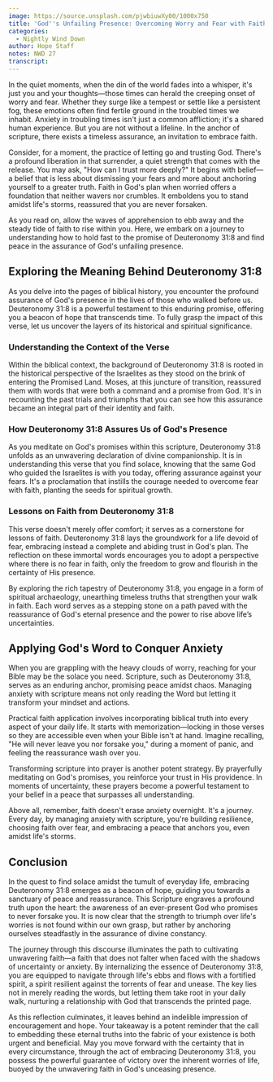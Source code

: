 ```yaml
---
image: https://source.unsplash.com/pjwbiuwXy00/1000x750
title: 'God''s Unfailing Presence: Overcoming Worry and Fear with Faith'
categories:
  - Nightly Wind Down
author: Hope Staff
notes: NWD 27
transcript:
---
```

In the quiet moments, when the din of the world fades into a whisper, it's just you and your thoughts—those times can herald the creeping onset of worry and fear. Whether they surge like a tempest or settle like a persistent fog, these emotions often find fertile ground in the troubled times we inhabit.&nbsp;Anxiety in troubling times&nbsp;isn't just a common affliction; it's a shared human experience. But you are not without a lifeline. In the anchor of scripture, there exists a timeless assurance, an invitation to&nbsp;embrace faith.

Consider, for a moment, the practice of&nbsp;letting go and trusting God. There's a profound liberation in that surrender, a quiet strength that comes with the release. You may ask, "How can I trust more deeply?" It begins with belief—a belief that is less about dismissing your fears and more about anchoring yourself to a greater truth.&nbsp;Faith in God's plan when worried&nbsp;offers a foundation that neither wavers nor crumbles. It emboldens you to stand amidst life's storms, reassured that you are never forsaken.

As you read on, allow the waves of apprehension to ebb away and the steady tide of faith to rise within you. Here, we embark on a journey to understanding how to hold fast to the promise of Deuteronomy 31:8 and find peace in the assurance of God's unfailing presence.

## **Exploring the Meaning Behind Deuteronomy 31:8**

As you delve into the pages of biblical history, you encounter the profound assurance of God's presence in the lives of those who walked before us. Deuteronomy 31:8 is a powerful testament to this enduring promise, offering you a beacon of hope that transcends time. To fully grasp the impact of this verse, let us uncover the layers of its historical and spiritual significance.

### **Understanding the Context of the Verse**

Within the biblical context, the background of Deuteronomy 31:8 is rooted in the historical perspective of the Israelites as they stood on the brink of entering the Promised Land. Moses, at this juncture of transition, reassured them with words that were both a command and a promise from God. It's in recounting the past trials and triumphs that you can see how this assurance became an integral part of their identity and faith.

### **How Deuteronomy 31:8 Assures Us of God's Presence**

As you meditate on God's promises within this scripture, Deuteronomy 31:8 unfolds as an unwavering declaration of divine companionship. It is in understanding this verse that you find solace, knowing that the same God who guided the Israelites is with you today, offering assurance against your fears. It's a proclamation that instills the courage needed to overcome fear with faith, planting the seeds for spiritual growth.

### **Lessons on Faith from Deuteronomy 31:8**

This verse doesn't merely offer comfort; it serves as a cornerstone for lessons of faith. Deuteronomy 31:8 lays the groundwork for a life devoid of fear, embracing instead a complete and abiding trust in God's plan. The reflection on these immortal words encourages you to adopt a perspective where there is no fear in faith, only the freedom to grow and flourish in the certainty of His presence.

By exploring the rich tapestry of Deuteronomy 31:8, you engage in a form of spiritual archaeology, unearthing timeless truths that strengthen your walk in faith. Each word serves as a stepping stone on a path paved with the reassurance of God's eternal presence and the power to rise above life’s uncertainties.

## **Applying God's Word to Conquer Anxiety**

When you are grappling with the heavy clouds of worry, reaching for your Bible may be the solace you need. Scripture, such as Deuteronomy 31:8, serves as an enduring anchor, promising peace amidst chaos. Managing anxiety with scripture means not only reading the Word but letting it transform your mindset and actions.

Practical faith application involves incorporating biblical truth into every aspect of your daily life. It starts with memorization—locking in those verses so they are accessible even when your Bible isn't at hand. Imagine recalling, "He will never leave you nor forsake you," during a moment of panic, and feeling the reassurance wash over you.

Transforming scripture into prayer is another potent strategy. By prayerfully meditating on God's promises, you reinforce your trust in His providence. In moments of uncertainty, these prayers become a powerful testament to your belief in a peace that surpasses all understanding.

Above all, remember, faith doesn't erase anxiety overnight. It's a journey. Every day, by managing anxiety with scripture, you're building resilience, choosing faith over fear, and embracing a peace that anchors you, even amidst life's storms.

## **Conclusion**

In the quest to find solace amidst the tumult of everyday life, embracing Deuteronomy 31:8 emerges as a beacon of hope, guiding you towards a sanctuary of peace and reassurance. This Scripture engraves a profound truth upon the heart: the awareness of an ever-present God who promises to never forsake you. It is now clear that the strength to triumph over life's worries is not found within our own grasp, but rather by anchoring ourselves steadfastly in the assurance of divine constancy.

The journey through this discourse illuminates the path to cultivating unwavering faith—a faith that does not falter when faced with the shadows of uncertainty or anxiety. By internalizing the essence of Deuteronomy 31:8, you are equipped to navigate through life's ebbs and flows with a fortified spirit, a spirit resilient against the torrents of fear and unease. The key lies not in merely reading the words, but letting them take root in your daily walk, nurturing a relationship with God that transcends the printed page.

As this reflection culminates, it leaves behind an indelible impression of encouragement and hope. Your takeaway is a potent reminder that the call to embedding these eternal truths into the fabric of your existence is both urgent and beneficial. May you move forward with the certainty that in every circumstance, through the act of embracing Deuteronomy 31:8, you possess the powerful guarantee of victory over the inherent worries of life, buoyed by the unwavering faith in God's unceasing presence.